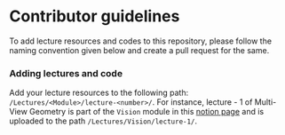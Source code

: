 # Contributor guidelines



To add lecture resources and codes to this repository, please follow the naming convention given below and create a pull request for the same.

### Adding lectures and code

Add your lecture resources to the following path: `/Lectures/<Module>/lecture-<number>/`. For instance, lecture - 1 of Multi-View Geometry is part of the `Vision` module in this [notion page](https://www.notion.so/Robotics-Research-Center-Summer-Sessions-2021-da2210bce3994d64b72c5f545ce0472a) and is uploaded to the path `/Lectures/Vision/lecture-1/`.





 